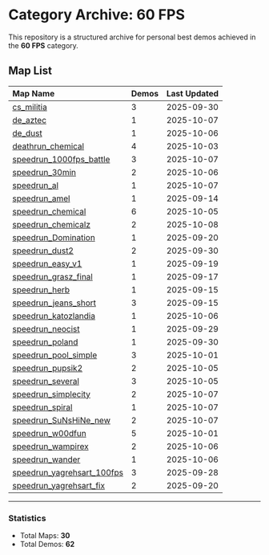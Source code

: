# Category Archive: 60 FPS

This repository is a structured archive for personal best demos achieved in the **60 FPS** category.

## Map List

| Map Name | Demos | Last Updated |
| :--- | :---- | :--- |
| [cs_militia](./cs_militia) | 3 | 2025-09-30 |
| [de_aztec](./de_aztec) | 1 | 2025-10-07 |
| [de_dust](./de_dust) | 1 | 2025-10-06 |
| [deathrun_chemical](./deathrun_chemical) | 4 | 2025-10-03 |
| [speedrun_1000fps_battle](./speedrun_1000fps_battle) | 3 | 2025-10-07 |
| [speedrun_30min](./speedrun_30min) | 2 | 2025-10-06 |
| [speedrun_al](./speedrun_al) | 1 | 2025-10-07 |
| [speedrun_amel](./speedrun_amel) | 1 | 2025-09-14 |
| [speedrun_chemical](./speedrun_chemical) | 6 | 2025-10-05 |
| [speedrun_chemicalz](./speedrun_chemicalz) | 2 | 2025-10-08 |
| [speedrun_Domination](./speedrun_Domination) | 1 | 2025-09-20 |
| [speedrun_dust2](./speedrun_dust2) | 2 | 2025-09-30 |
| [speedrun_easy_v1](./speedrun_easy_v1) | 1 | 2025-09-19 |
| [speedrun_grasz_final](./speedrun_grasz_final) | 1 | 2025-09-17 |
| [speedrun_herb](./speedrun_herb) | 1 | 2025-09-15 |
| [speedrun_jeans_short](./speedrun_jeans_short) | 3 | 2025-09-15 |
| [speedrun_katozlandia](./speedrun_katozlandia) | 1 | 2025-10-06 |
| [speedrun_neocist](./speedrun_neocist) | 1 | 2025-09-29 |
| [speedrun_poland](./speedrun_poland) | 1 | 2025-09-30 |
| [speedrun_pool_simple](./speedrun_pool_simple) | 3 | 2025-10-01 |
| [speedrun_pupsik2](./speedrun_pupsik2) | 2 | 2025-10-05 |
| [speedrun_several](./speedrun_several) | 3 | 2025-10-05 |
| [speedrun_simplecity](./speedrun_simplecity) | 2 | 2025-10-07 |
| [speedrun_spiral](./speedrun_spiral) | 1 | 2025-10-07 |
| [speedrun_SuNsHiNe_new](./speedrun_SuNsHiNe_new) | 2 | 2025-10-07 |
| [speedrun_w00dfun](./speedrun_w00dfun) | 5 | 2025-10-01 |
| [speedrun_wampirex](./speedrun_wampirex) | 2 | 2025-10-06 |
| [speedrun_wander](./speedrun_wander) | 1 | 2025-10-06 |
| [speedrun_yagrehsart_100fps](./speedrun_yagrehsart_100fps) | 3 | 2025-09-28 |
| [speedrun_yagrehsart_fix](./speedrun_yagrehsart_fix) | 2 | 2025-09-20 |

---

### Statistics
- Total Maps: **30**
- Total Demos: **62**